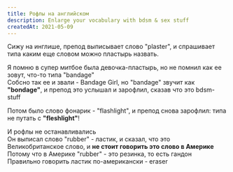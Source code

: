 ```yaml
---
title: Рофлы на английском
description: Enlarge your vocabulary with bdsm & sex stuff
createdAt: 2021-05-09
---
```


Сижу на инглише, препод выписывает слово "plaster", и спрашивает типа каким еще словом можно пластырь назвать.

Я помню в супер митбое была девочка-пластырь, но не помнил как ее зовут, что-то типа "bandage"<br>
Собсно так ее и звали - Bandage Girl, но "bandage" звучит как **"bondage"**, и препод это услышал и зарофлил, сказав что это bdsm-stuff

Потом было слово фонарик - "flashlight", и препод снова зарофлил: типа не путать с **"fleshlight"**!

И рофлы не останавливались<br>
Он выписал слово "rubber" - ластик, и сказал, что это Великобританское слово, и **не стоит говорить это слово в Америке**<br>
Потому что в Америке "rubber" - это резинка, то есть гандон<br>
Правильно говорить ластик по-американски - eraser



